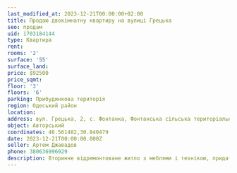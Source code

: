 ```yaml
---
last_modified_at: 2023-12-21T00:00:00+02:00
title: Продаю двокімнатну квартиру на вулиці Грецька
seo: продам
uid: 1703184144
type: Квартира
rent:
rooms: '2'
surface: '55'
surface_land:
price: $92500
price_sqmt:
floor: '3'
floors: '6'
parking: Прибудинкова територія
region: Одеський район
location:
address: вул. Грецька, 2, с. Фонтанка, Фонтанська сільська територіальна громада
object: Авторський
coordinates: 46.561482,30.840479
date: 2023-12-21T00:00:00.000Z
seller: Артем Джавадов
phone: 380636996929
description: Вторинне відремонтоване житло з меблями і технікою, придатне для проживання
---
```


